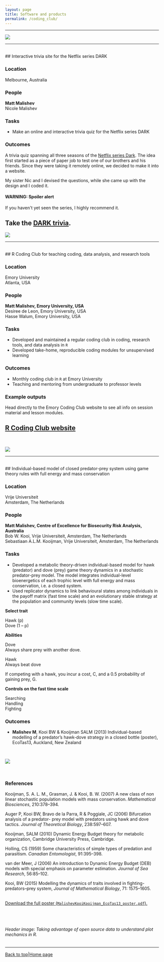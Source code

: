 ```yaml
---
layout: page
title: Software and products  
permalink: /coding_club/
---
```

<a id="top"></a>

******    

![](coding_club_header.png)  

******    
  
<br>
## Interactive trivia site for the Netflix series DARK       

### Location  

Melbourne, Australia  

### People  

**Matt Malishev**  
Nicole Malishev  

### Tasks    

* Make an online and interactive trivia quiz for the Netflix series DARK  


### Outcomes  

A trivia quiz spanning all three seasons of the [Netflix series Dark](https://www.netflix.com/title/80100172). The idea first started as a piece of paper job to test one of our brothers and his friends. Since they were taking it remotely online, we decided to make it into a website.  

My sister Nic and I devised the questions, while she came up with the design and I coded it.     

#### WARNING: Spoiler alert    

If you haven't yet seen the series, I highly recommend it.        

## Take the [DARK trivia](https://darwinanddavis.github.io/misc/dark).    

![](coding_club/cc3.jpg)  

******    
  
<br>
## R Coding Club for teaching coding, data analysis, and research tools    

### Location  

Emory University  
Atlanta, USA  

### People  

**Matt Malishev, Emory University, USA**    
Desiree de Leon, Emory University, USA    
Hasse Walum, Emory University, USA    

### Tasks   

* Developed and maintained a regular coding club in coding, research tools, and data analysis in `R`  
* Developed take-home, reproducible coding modules for unsupervised learning        

### Outcomes    

* Monthly coding club in `R` at Emory University
* Teaching and mentoring from undergraduate to professor levels        

### Example outputs  

Head directly to the Emory Coding Club website to see all info on session material and lesson modules.  

## [R Coding Club website](https://darwinanddavis.github.io/EmoRyCodingClub/index.html)    
<br>  

![](coding_club/cc1.jpg)

******      
  
<br>
## Individual-based model of closed predator-prey system using game theory rules with full energy and mass conservation       

### Location  

Vrije Universiteit    
Amsterdam, The Netherlands       

### People

**Matt Malishev, Centre of Excellence for Biosecurity Risk Analysis, Australia**    
Bob W. Kooi, Vrije Universiteit, Amsterdam, The Netherlands  
Sebastiaan A.L.M. Kooijman, Vrije Universiteit, Amsterdam, The Netherlands    

### Tasks   

* Developed a metabolic theory-driven individual-based model for hawk (predator) and dove (prey) game theory dynamics in a stochastic predator-prey model. The model integrates individual-level bioenergetics of each trophic level with full energy and mass conservation, i.e. a closed system.       
* Used replicator dynamics to link behavioural states among individuals in the payoff matrix (fast time scale) and an evolutionary stable strategy at the population and community levels (slow time scale).        
  
**Select trait**  

Hawk (p)  
Dove (1 – p)  

**Abilities**  

Dove        
Always share prey with another dove.  

Hawk  
Always beat dove  

If competing with a hawk, you incur a cost, C, and a 0.5 probability of gaining prey, G.  

**Controls on the fast time scale**  

Searching  
Handling  
Fighting   

### Outcomes   

* **Malishev M**, Kooi BW & Kooijman SALM (2013) Individual-based modelling of a predator’s hawk-dove strategy in a closed bottle (poster), EcoTas13, Auckland, New Zealand          

<br>   

![](coding_club/hawkdove.jpg)      

<br>   

### References  
  
Kooijman, S. A. L. M., Grasman, J. & Kooi, B. W. (2007) A new class of non linear stochastic population models with mass conservation. _Mathematical Biosciences_, 210:378–394.        

Auger P, Kooi BW, Bravo de la Parra, R & Poggiale, JC (2006) Bifurcation analysis of a predator- prey model with predators using hawk and dove tactics. _Journal of Theoretical Biology_, 238:597–607.          

Kooijman, SALM (2010) Dynamic Energy Budget theory for metabolic organization, Cambridge University Press, Cambridge.      

Holling, CS (1959) Some characteristics of simple types of predation and parasitism. _Canadian Entomologist_, 91:395–398.            

van der Meer, J (2006) An introduction to Dynamic Energy Budget (DEB) models with special emphasis on parameter estimation. _Journal of Sea Research_, 56:85–102.       

Kooi, BW (2015) Modelling the dynamics of traits involved in fighting-predators–prey system, _Journal of Mathematical Biology_, 71: 1575–1605.      
<br> 

[Download the full poster (`MalishevKooiKooijman_EcoTas13_poster.pdf`).](https://github.com/darwinanddavis/HawkDove/blob/master/MalishevKooiKooijman_EcoTas13_poster.pdf)      


<br>  
<br>  

###### Header image: Taking advantage of open source data to understand plot mechanics in R.      
******  

[Back to top](#top)|[Home page](./index.md)
